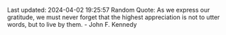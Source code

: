 Last updated: 2024-04-02 19:25:57
Random Quote: As we express our gratitude, we must never forget that the highest appreciation is not to utter words, but to live by them. - John F. Kennedy
